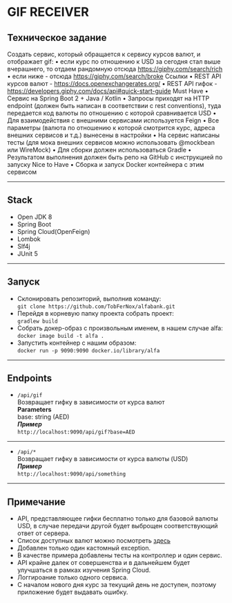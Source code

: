 # GIF RECEIVER
## Техническое задание
Создать сервис, который обращается к сервису курсов валют, и отображает gif:
• если курс по отношению к USD за сегодня стал выше вчерашнего, то отдаем рандомную отсюда https://giphy.com/search/rich
• если ниже - отсюда https://giphy.com/search/broke
Ссылки
• REST API курсов валют - https://docs.openexchangerates.org/
• REST API гифок - https://developers.giphy.com/docs/api#quick-start-guide
Must Have
• Сервис на Spring Boot 2 + Java / Kotlin
• Запросы приходят на HTTP endpoint (должен быть написан в соответствии с rest conventions), туда передается код валюты по отношению с которой сравнивается USD
• Для взаимодействия с внешними сервисами используется Feign
• Все параметры (валюта по отношению к которой смотрится курс, адреса внешних сервисов и т.д.) вынесены в настройки
• На сервис написаны тесты (для мока внешних сервисов можно использовать @mockbean или WireMock)
• Для сборки должен использоваться Gradle
• Результатом выполнения должен быть репо на GitHub с инструкцией по запуску
Nice to Have
• Сборка и запуск Docker контейнера с этим сервисом  
***
## Stack
- Open JDK 8    
- Spring Boot
- Spring Cloud(OpenFeign)  
- Lombok
- Slf4j
- JUnit 5
***
## Запуск
- Склонировать репозиторий, выполнив команду:   
`git clone https://github.com/TobFerNox/alfabank.git`   
- Перейдя в корневую папку проекта собрать проект:    
`gradlew build`   
- Собрать докер-образ с произвольным именем, в нашем случае alfa:    
`docker image build -t alfa .`   
- Запустить контейнер с нашим образом:   
`docker run -p 9090:9090 docker.io/library/alfa`   
***
## Endpoints
- `/api/gif`  
Возвращает гифку в зависимости от курса валют   
**Parameters**   
base: string (AED)   
**_Пример_**   
`http://localhost:9090/api/gif?base=AED`
------
- `/api/*`  
Возвращает гифку в зависимости от курса валюты (USD)    
**_Пример_**   
`http://localhost:9090/api/something`
***
 ## Примечание
 - API, представляющее гифки бесплатно только для базовой валюты USD, в случае передачи другой будет выброщен соответствующий ответ от сервера.
 - Список доступных валют можно посмотреть [здесь](https://openexchangerates.org/api/currencies.json)
 - Добавлен только один кастомный exception.
 - В качестве примера добавлены тесты на контроллер и один сервис.
 - API крайне далек от совершенства и в дальнейшем будет улучшаться в рамках изучения Spring Cloud.
 - Логгироание только одного сервиса.
 - С началом нового дня курс за текущий день не доступен, поэтому приложение будет выдавать ошибку.